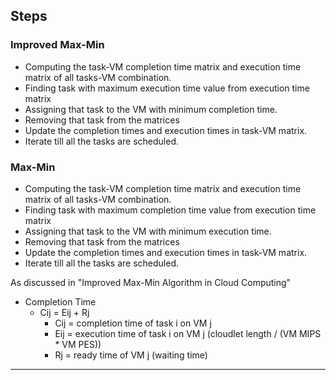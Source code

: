 
## Steps

### Improved Max-Min

* Computing the task-VM completion time matrix and execution time matrix of all tasks-VM combination.
* Finding task with maximum execution time value from execution time matrix
* Assigning that task to the VM with minimum completion time.
* Removing that task from the matrices
* Update the completion times and execution times in task-VM matrix.
* Iterate till all the tasks are scheduled.

###  Max-Min

* Computing the task-VM completion time matrix and execution time matrix of all tasks-VM combination.
* Finding task with maximum completion time value from execution time matrix
* Assigning that task to the VM with minimum execution time.
* Removing that task from the matrices
* Update the completion times and execution times in task-VM matrix.
* Iterate till all the tasks are scheduled.

As discussed in "Improved Max-Min Algorithm in Cloud Computing"

* Completion Time
  * Cij = Eij + Rj
    * Cij = completion time of task i on VM j 
    * Eij = execution time of task i on VM j (cloudlet length / (VM MIPS * VM PES))
    * Rj = ready time of VM j (waiting time)

-------------------------------------------------------------------------------------------
